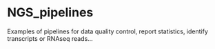 # NGS_pipelines
Examples of pipelines for data quality control, report statistics, identify transcripts or RNAseq reads...
